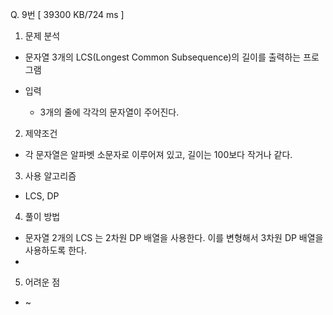 Q. 9번 [ 39300 KB/724 ms ]

1. 문제 분석
- 문자열 3개의 LCS(Longest Common Subsequence)의 길이를 출력하는 프로그램


- 입력
  - 3개의 줄에 각각의 문자열이 주어진다.

2. 제약조건
- 각 문자열은 알파벳 소문자로 이루어져 있고, 길이는 100보다 작거나 같다.

3. 사용 알고리즘
- LCS, DP

4. 풀이 방법
- 문자열 2개의 LCS 는 2차원 DP 배열을 사용한다. 이를 변형해서 3차원 DP 배열을 사용하도록 한다.
- 

5. 어려운 점
- ~
